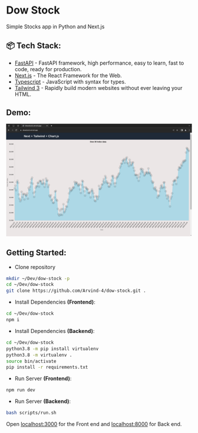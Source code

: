 # Dow Stock

Simple Stocks app in Python and Next.js

## 📦 Tech Stack:

- [FastAPI](https://fastapi.tiangolo.com/)  - FastAPI framework, high performance, easy to learn, fast to code, ready for production.
-   [Next.js](https://nextjs.org/)  - The React Framework for the Web.
-   [Typescript](https://www.typescriptlang.org/)  - JavaScript with syntax for types.
-   [Tailwind 3](https://tailwindcss.com/)  - Rapidly build modern websites without ever leaving your HTML.

## Demo:

<a href="https://dowstock.vercel.app">
<img src=".github/static/homepage.png" alt="Home Page"/>
</a>



## Getting Started: 

- Clone repository 

```bash
mkdir ~/Dev/dow-stock -p
cd ~/Dev/dow-stock
git clone https://github.com/Arvind-4/dow-stock.git .
```  

- Install Dependencies **(Frontend)**:

```bash
cd ~/Dev/dow-stock
npm i
```

- Install Dependencies **(Backend)**:

```bash
cd ~/Dev/dow-stock
python3.8 -m pip install virtualenv
python3.8 -m virtualenv . 
source bin/activate
pip install -r requirements.txt
```

- Run Server **(Frontend)**:

```bash
npm run dev
```

- Run Server **(Backend)**:

```bash
bash scripts/run.sh
```

Open [localhost:3000](http://localhost:3000) for the Front end and [localhost:8000](http://localhost:8000) for Back end.
